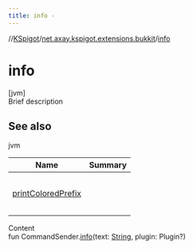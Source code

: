 ```yaml
---
title: info -
---
```

//[KSpigot](../index.md)/[net.axay.kspigot.extensions.bukkit](index.md)/[info](info.md)



# info  
[jvm]  
Brief description  


## See also  
  
jvm  
  
|  Name|  Summary| 
|---|---|
| [printColoredPrefix](print-colored-prefix.md)| <br><br><br><br>
  
  
Content  
fun CommandSender.[info](info.md)(text: [String](https://kotlinlang.org/api/latest/jvm/stdlib/kotlin/-string/index.html), plugin: Plugin?)  




